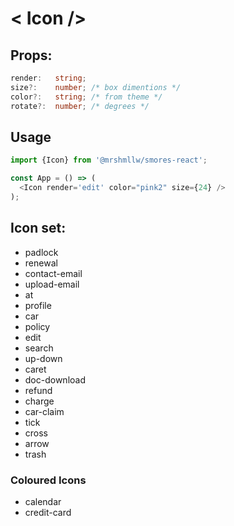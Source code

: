 # < Icon />

## Props:

```ts
render:   string; 
size?:    number; /* box dimentions */
color?:   string; /* from theme */
rotate?:  number; /* degrees */
```

## Usage

```js
import {Icon} from '@mrshmllw/smores-react';

const App = () => (
  <Icon render='edit' color="pink2" size={24} />
);
```

## Icon set:

* padlock
* renewal
* contact-email
* upload-email
* at
* profile
* car
* policy
* edit
* search
* up-down
* caret
* doc-download
* refund
* charge
* car-claim
* tick
* cross
* arrow
* trash

### Coloured Icons

* calendar
* credit-card